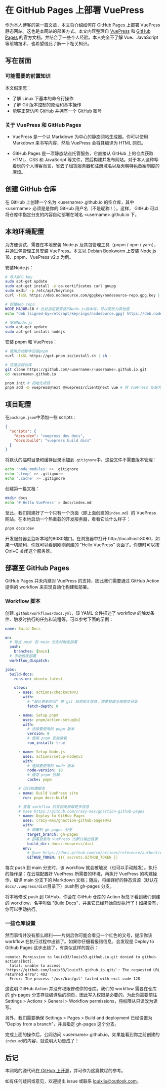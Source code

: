 # 在 GitHub Pages 上部署 VuePress

作为本人博客的第一篇文章，本文将介绍如何在 GitHub Pages 上部署 VuePress 静态网站。这也是本网站的部署方式。本文内容整理自 [VuePress](https://v2.vuepress.vuejs.org/guide/) 和 [GitHub Pages](https://docs.github.com/en/pages) 的官方文档，并结合了一些个人经验。本人完全不了解 Vue、JavaScript 等前端技术，也希望借此了解一下相关知识。

## 写在前面

### 可能需要的前置知识

本文假定您：

- 了解 Linux 下基本的命令行操作
- 了解 Git 版本控制的原理和基本操作
- 能够正常访问 GitHub 并拥有一个 GitHub 账号

### 关于 VuePress 和 GitHub Pages

- VuePress 是一个以 Markdown 为中心的静态网站生成器。你可以使用 Markdown 来书写内容，然后 VuePress 会将其编译为 HTML 网页。

- GitHub Pages 是一项静态站点托管服务，它直接从 GitHub 上的仓库获取 HTML、CSS 和 JavaScript 等文件，然后构建并发布网站。对于本人这种~~写着玩的~~个人博客而言，省去了租赁服务器和注册域名~~以及天朝特色备案制度~~的麻烦。

## 创建 GitHub 仓库

在 GitHub 上创建一个名为 \<username\>.github.io 的空仓库，其中 \<username\> 必须是是你的 GitHub 用户名（不是昵称！）。这样， GitHub 可以将仓库中指定分支的内容自动部署在域名 \<username\>.github.io 下。

## 本地环境配置

为方便调试，需要在本地安装 Node.js 及其包管理工具（pnpm / npm / yarn），并通过包管理工具安装 VuePress。本文以 Debian Bookworm 上安装 Node.js 18、pnpm、VuePress v2.x 为例。

安装Node.js：

```sh
# 导入GPG key
sudo apt-get update
sudo apt-get install -y ca-certificates curl gnupg
sudo mkdir -p /etc/apt/keyrings
curl -fsSL https://deb.nodesource.com/gpgkey/nodesource-repo.gpg.key | sudo gpg --dearmor -o /etc/apt/keyrings/nodesource.gpg

# 创建deb repo
NODE_MAJOR=18 # 此处指定要安装的Node.js版本号，可以更改为其他值
echo "deb [signed-by=/etc/apt/keyrings/nodesource.gpg] https://deb.nodesource.com/node_$NODE_MAJOR.x nodistro main" | sudo tee /etc/apt/sources.list.d/nodesource.list

# 安装Node.js
sudo apt-get update
sudo apt-get install nodejs
```

安装 pnpm 和 VuePress：

```sh
# 使用自动脚本安装pnpm
curl -fsSL https://get.pnpm.io/install.sh | sh -

# 克隆远程仓库
git clone https://github.com/<username>/<username>.github.io.git
cd <username>.github.io

pnpm init # 初始化项目
pnpm add -D vuepress@next @vuepress/client@next vue # 将 VuePress 安装为本地依赖
```



## 项目配置

在`package.json`中添加一些 scripts：

```json
{
  "scripts": {
    "docs:dev": "vuepress dev docs",
    "docs:build": "vuepress build docs"
  }
}
```

将默认的临时目录和缓存目录添加到`.gitignore`中，这些文件不需要版本管理：

```sh
echo 'node_modules' >> .gitignore
echo '.temp' >> .gitignore
echo '.cache' >> .gitignore
```

创建第一篇文档：

```sh
mkdir docs
echo '# Hello VuePress' > docs/index.md
```

至此，我们搭建好了一个只有一个页面（即上面创建的`index.md`）的 VuePress 网站。在本地启动一个热重载的开发服务器，看看它长什么样子：

```sh
pnpm docs:dev
```

开发服务器会监听本地的8080端口。在浏览器中打开 http://localhost:8080，如果一切顺利，你就可以看到刚刚创建的 "Hello VuePress" 页面了。你随时可以按 Ctrl+C 关闭这个服务器。

## 部署至 GitHub Pages

GitHub Pages 并未内建对 VuePress 的支持，因此我们需要通过 GitHub Action 提供的 workflow 来实现自动化构建和部署。

### Workflow 脚本

创建`.github/workflows/docs.yml`，该 YAML 文件描述了 workflow 的触发条件、触发时执行的任务和流程等。可以参考下面的示例：

```yaml
name: Build Docs

on:
  # 每当 push 到 main 分支时触发部署
  push:
    branches: [main]
  # 手动触发部署
  workflow_dispatch:

jobs:
  build-docs:
    runs-on: ubuntu-latest

    steps:
      - uses: actions/checkout@v3
        with:
          # “最近更新时间” 等 git 日志相关信息，需要拉取全部提交记录
          fetch-depth: 0

      - name: Setup pnpm
        uses: pnpm/action-setup@v2
        with:
          # 选择要使用的 pnpm 版本
          version: 8
          # 使用 pnpm 安装依赖
          run_install: true

      - name: Setup Node.js
        uses: actions/setup-node@v3
        with:
          # 选择要使用的 node 版本
          node-version: 18
          # 缓存 pnpm 依赖
          cache: pnpm

      # 运行构建脚本
      - name: Build VuePress site
        run: pnpm docs:build

      # 查看 workflow 的文档来获取更多信息
      # @see https://github.com/crazy-max/ghaction-github-pages
      - name: Deploy to GitHub Pages
        uses: crazy-max/ghaction-github-pages@v2
        with:
          # 部署到 gh-pages 分支
          target_branch: gh-pages
          # 部署目录为 VuePress 的默认输出目录
          build_dir: docs/.vuepress/dist
        env:
          # @see https://docs.github.com/cn/actions/reference/authentication-in-a-workflow#about-the-github_token-secret
          GITHUB_TOKEN: ${{ secrets.GITHUB_TOKEN }}
```

每次 push 到 main 分支时，该 workflow 就会被触发（也可以手动触发）。执行的操作是：在云端配置好 VuePress 所需要的环境，再执行 VuePress 的构建操作，编译 main 分支下的 Markdown 文档；随后，将编译好的静态资源（默认在`docs/.vuepress/dist`目录下）push到 gh-pages 分支。

将本地修改 push 到 GitHub，你会在 GitHub 仓库的 Action 标签下看到我们创建的 workflow，名字叫做 "Build Docs"，并且它已经开始自动执行了！如果没有，你可以手动执行。

### 一些仓库设置

然而事情并没有那么顺利——片刻后你可能会看见一个红色的叉号，提示你该 workflow 在执行过程中出错了。如果你仔细看报错信息，会发现是 Deploy to Github Pages 这步出错了，有类似这样的提示：

```
remote: Permission to louix33/louix33.github.io.git denied to github-actions[bot].
  fatal: unable to access 'https://github.com/louix33/louix33.github.io.git/': The requested URL returned error: 403
  Error: The process '/usr/bin/git' failed with exit code 128
```

这说明 GitHub Action 并没有权限修改你的仓库。我们的 workflow 需要在仓库的 gh-pages 分支存放编译后的网页，因此写入权限是必要的。为此你需要前往 Settings > Actions > General > Workflow permissions，将权限从只读改为读写。

另外，我们需要确保 Settings > Pages > Build and deployment 已经设置为 "Deploy from a branch"，并且指定 gh-pages 这个分支。

完成上面的操作后，公网访问 \<username\>.github.io，如果能看到你之前创建的`index.md`的内容，就说明大功告成了！

## 后记

本网站的源代码[在 GitHub 上开源](https://github.com/louix33/louix33.github.io)，并可作为这篇教程的参考。

如有任何疑问或意见，欢迎提出 issue 或联系 louixliu@outlook.com。
